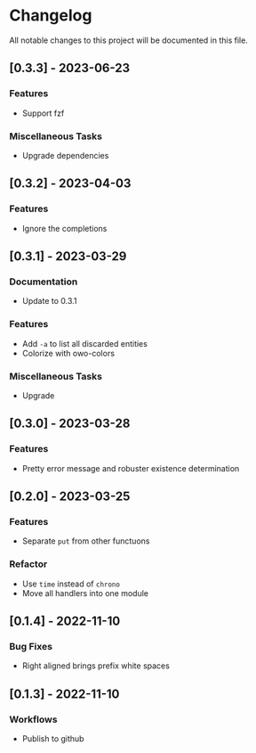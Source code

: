 # Changelog

All notable changes to this project will be documented in this file.

## [0.3.3] - 2023-06-23

### Features

- Support fzf

### Miscellaneous Tasks

- Upgrade dependencies

## [0.3.2] - 2023-04-03

### Features

- Ignore the completions

## [0.3.1] - 2023-03-29

### Documentation

- Update to 0.3.1

### Features

- Add `-a` to list all discarded entities
- Colorize with owo-colors

### Miscellaneous Tasks

- Upgrade

## [0.3.0] - 2023-03-28

### Features

- Pretty error message and robuster existence determination

## [0.2.0] - 2023-03-25

### Features

- Separate `put` from other functuons

### Refactor

- Use `time` instead of `chrono`
- Move all handlers into one module

## [0.1.4] - 2022-11-10

### Bug Fixes

- Right aligned brings prefix white spaces

## [0.1.3] - 2022-11-10

### Workflows

- Publish to github

<!-- generated by git-cliff -->
